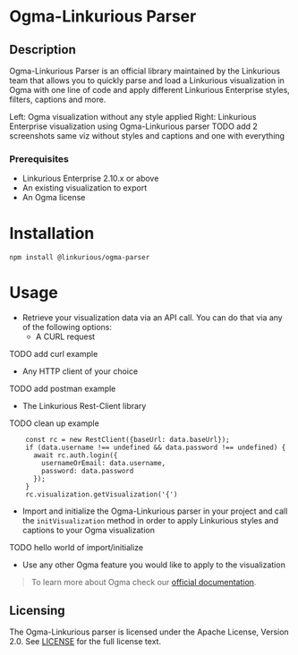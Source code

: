 # Ogma-Linkurious Parser 

## Description
Ogma-Linkurious Parser is an official library maintained by the Linkurious team that allows you to quickly parse and load a Linkurious visualization in Ogma with one line of code and apply different Linkurious Enterprise styles, filters, captions and more.  

Left: Ogma visualization without any style applied
Right: Linkurious Enterprise visualization using Ogma-Linkurious parser
TODO add 2 screenshots same viz without styles and captions and one with everything

### Prerequisites
- Linkurious Enterprise 2.10.x or above
- An existing visualization to export 
- An Ogma license

# Installation

````npm install @linkurious/ogma-parser````

# Usage

- Retrieve your visualization data via an API call. You can do that via any of the following options:
  - A CURL request

TODO add curl example

  - Any HTTP client of your choice

TODO add postman example
        
  - The Linkurious Rest-Client library

TODO clean up example
```
    const rc = new RestClient({baseUrl: data.baseUrl});
    if (data.username !== undefined && data.password !== undefined) {
      await rc.auth.login({
        usernameOrEmail: data.username,
        password: data.password
      });
    }
    rc.visualization.getVisualization('{')
```
<!--
# TODO uncomment when plugins are officially documented
> If you are writing a Linkurious plugin, the Linkurious Rest-Client library will be already initialized.
-->

 - Import and initialize the Ogma-Linkurious parser in your project and call the `initVisualization` method in order to apply Linkurious styles and captions to your Ogma visualization 
   
TODO hello world of import/initialize

- Use any other Ogma feature you would like to apply to the visualization
  
> To learn more about Ogma check our [official documentation](https://doc.linkurio.us/ogma/latest/).
  
## Licensing
The Ogma-Linkurious parser is licensed under the Apache License, Version 2.0. See [LICENSE](/LICENSE) for the full license text.
